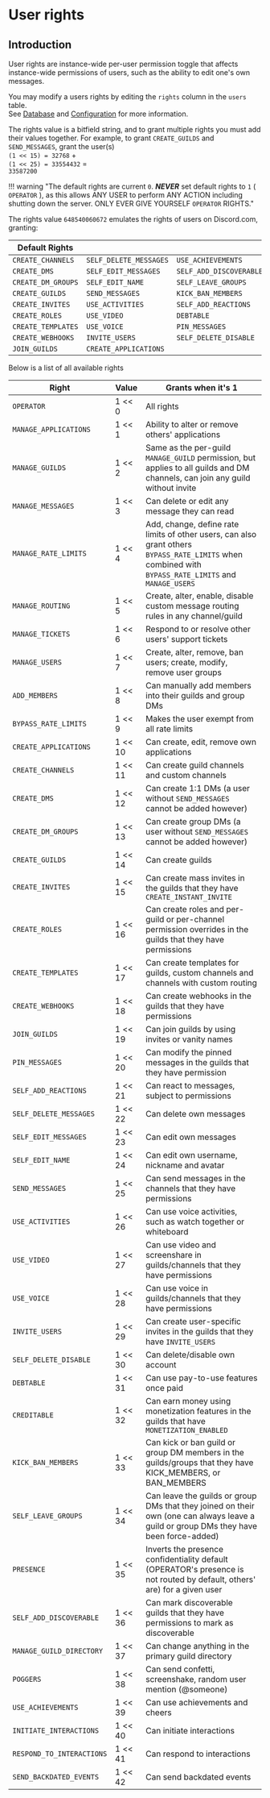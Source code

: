 # User rights

## Introduction

User rights are instance-wide per-user permission toggle that affects instance-wide permissions of users,
such as the ability to edit one's own messages.

You may modify a users rights by editing the `rights` column in the `users` table.  
See [Database](/server/database) and [Configuration](/server/configuration) for more information.

The rights value is a bitfield string, and to grant multiple rights you must add their values together.
For example, to grant `CREATE_GUILDS` and `SEND_MESSAGES`, grant the user(s)   
`(1 << 15) = 32768` +  
`(1 << 25) = 33554432` =  
`33587200`

!!! warning "The default rights are current `0`. ***NEVER*** set default rights to `1` ( `OPERATOR` ), as this allows ANY USER to perform ANY ACTION including shutting down the server. ONLY EVER GIVE YOURSELF `OPERATOR` RIGHTS."

The rights value `648540060672` emulates the rights of users on Discord.com, granting:  

| Default Rights      |					        |					 		|
|---------------------|-------------------------|---------------------------|
| `CREATE_CHANNELS`   | `SELF_DELETE_MESSAGES`  | `USE_ACHIEVEMENTS` 		|
| `CREATE_DMS`	      | `SELF_EDIT_MESSAGES`    | `SELF_ADD_DISCOVERABLE`	|
| `CREATE_DM_GROUPS`  | `SELF_EDIT_NAME`	    | `SELF_LEAVE_GROUPS`		|
| `CREATE_GUILDS`	  | `SEND_MESSAGES` 	    | `KICK_BAN_MEMBERS`		|
| `CREATE_INVITES`    | `USE_ACTIVITIES`	    | `SELF_ADD_REACTIONS`		|
| `CREATE_ROLES`	  | `USE_VIDEO`			    | `DEBTABLE`				|
| `CREATE_TEMPLATES`  | `USE_VOICE`			    | `PIN_MESSAGES`			|
| `CREATE_WEBHOOKS`   | `INVITE_USERS`		    | `SELF_DELETE_DISABLE`		|
| `JOIN_GUILDS`	      | `CREATE_APPLICATIONS`	|							|

Below is a list of all available rights

| Right                  	| Value   | Grants when it's 1                                                                                                                                    |
| --------------------------| ------- | ----------------------------------------------------------------------------------------------------------------------------------------------------- |
| `OPERATOR`             	| 1 << 0  | All rights                                                                                                                                            |
| `MANAGE_APPLICATIONS`  	| 1 << 1  | Ability to alter or remove others' applications                                                                                                       |
| `MANAGE_GUILDS`        	| 1 << 2  | Same as the per-guild `MANAGE_GUILD` permission, but applies to all guilds and DM channels, can join any guild without invite                         |
| `MANAGE_MESSAGES`      	| 1 << 3  | Can delete or edit any message they can read                                                                                                          |
| `MANAGE_RATE_LIMITS`   	| 1 << 4  | Add, change, define rate limits of other users, can also grant others `BYPASS_RATE_LIMITS` when combined with `BYPASS_RATE_LIMITS` and `MANAGE_USERS` |
| `MANAGE_ROUTING`       	| 1 << 5  | Create, alter, enable, disable custom message routing rules in any channel/guild                                                                      |
| `MANAGE_TICKETS`       	| 1 << 6  | Respond to or resolve other users' support tickets                                                                                                    |
| `MANAGE_USERS`         	| 1 << 7  | Create, alter, remove, ban users; create, modify, remove user groups                                                                                  |
| `ADD_MEMBERS`          	| 1 << 8  | Can manually add members into their guilds and group DMs                                                                                              |
| `BYPASS_RATE_LIMITS`   	| 1 << 9  | Makes the user exempt from all rate limits                                                                                                            |
| `CREATE_APPLICATIONS`  	| 1 << 10 | Can create, edit, remove own applications                                                                                                             |
| `CREATE_CHANNELS`      	| 1 << 11 | Can create guild channels and custom channels                                                                                                         |
| `CREATE_DMS`          	| 1 << 12 | Can create 1:1 DMs (a user without `SEND_MESSAGES` cannot be added however)                                                                           |
| `CREATE_DM_GROUPS`    	| 1 << 13 | Can create group DMs (a user without `SEND_MESSAGES` cannot be added however)                                                                         |
| `CREATE_GUILDS`       	| 1 << 14 | Can create guilds															                                                                           |
| `CREATE_INVITES`      	| 1 << 15 | Can create mass invites in the guilds that they have `CREATE_INSTANT_INVITE`                                                                          |
| `CREATE_ROLES`        	| 1 << 16 | Can create roles and per-guild or per-channel permission overrides in the guilds that they have permissions                                           |
| `CREATE_TEMPLATES`     	| 1 << 17 | Can create templates for guilds, custom channels and channels with custom routing                                                                     |
| `CREATE_WEBHOOKS`     	| 1 << 18 | Can create webhooks in the guilds that they have permissions                                                                                          |
| `JOIN_GUILDS`         	| 1 << 19 | Can join guilds by using invites or vanity names                                                                                                      |
| `PIN_MESSAGES`         	| 1 << 20 | Can modify the pinned messages in the guilds that they have permission                                                                                |
| `SELF_ADD_REACTIONS`   	| 1 << 21 | Can react to messages, subject to permissions                                                                                                         |
| `SELF_DELETE_MESSAGES` 	| 1 << 22 | Can delete own messages                                                                                                                               |
| `SELF_EDIT_MESSAGES`   	| 1 << 23 | Can edit own messages                                                                                                                                 |
| `SELF_EDIT_NAME`       	| 1 << 24 | Can edit own username, nickname and avatar                                                                                                            |
| `SEND_MESSAGES`        	| 1 << 25 | Can send messages in the channels that they have permissions                                                                                          |
| `USE_ACTIVITIES`       	| 1 << 26 | Can use voice activities, such as watch together or whiteboard                                                                                        |
| `USE_VIDEO`            	| 1 << 27 | Can use video and screenshare in guilds/channels that they have permissions                                                                           |
| `USE_VOICE`            	| 1 << 28 | Can use voice in guilds/channels that they have permissions                                                                                           |
| `INVITE_USERS`         	| 1 << 29 | Can create user-specific invites in the guilds that they have `INVITE_USERS`                                                                          |
| `SELF_DELETE_DISABLE`  	| 1 << 30 | Can delete/disable own account                                                                                                                        |
| `DEBTABLE`            	| 1 << 31 | Can use pay-to-use features once paid                                                                                                                 |
| `CREDITABLE`           	| 1 << 32 | Can earn money using monetization features in the guilds that have `MONETIZATION_ENABLED`                                                             |
| `KICK_BAN_MEMBERS`		| 1 << 33 | Can kick or ban guild or group DM members in the guilds/groups that they have KICK_MEMBERS, or BAN_MEMBERS											   |
| `SELF_LEAVE_GROUPS`	 	| 1 << 34 | Can leave the guilds or group DMs that they joined on their own (one can always leave a guild or group DMs they have been force-added)				   |
| `PRESENCE`			 	| 1 << 35 | Inverts the presence confidentiality default (OPERATOR's presence is not routed by default, others' are) for a given user							   |
| `SELF_ADD_DISCOVERABLE`	| 1 << 36 | Can mark discoverable guilds that they have permissions to mark as discoverable																	   |
| `MANAGE_GUILD_DIRECTORY`	| 1 << 37| Can change anything in the primary guild directory																									   |
| `POGGERS`				 	| 1 << 38 | Can send confetti, screenshake, random user mention (@someone)																						   |
| `USE_ACHIEVEMENTS`	 	| 1 << 39 | Can use achievements and cheers																													   |
| `INITIATE_INTERACTIONS`   | 1 << 40 | Can initiate interactions																															   |
| `RESPOND_TO_INTERACTIONS` |1 << 41| Can respond to interactions																														   |
| `SEND_BACKDATED_EVENTS`	| 1 << 42 | Can send backdated events																															   |